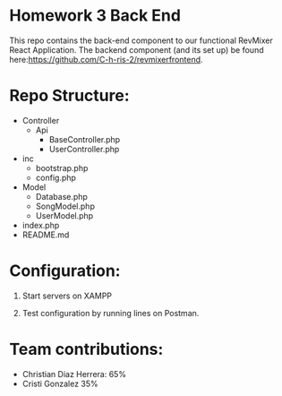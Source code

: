 # Homework 3 Back End
This repo contains the back-end component to our functional RevMixer React Application. The backend component (and its set up) be found here:https://github.com/C-h-ris-2/revmixerfrontend.


# Repo Structure: 
* Controller
    * Api
        * BaseController.php
        * UserController.php
* inc
    * bootstrap.php
    * config.php
* Model
    * Database.php
    * SongModel.php
    * UserModel.php
* index.php
* README.md

# Configuration: 

1) Start servers on XAMPP

2) Test configuration by running lines on Postman.

# Team contributions:
- Christian Diaz Herrera: 65%
- Cristi Gonzalez 35%

